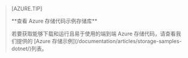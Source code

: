 > [AZURE.TIP]
> <p>**查看 Azure 存储代码示例存储库**
> <p>若要获取能够下载和运行且易于使用的端到端 Azure 存储代码，请查看我们提供的 [Azure 存储示例](/documentation/articles/storage-samples-dotnet/)列表。

<!---HONumber=Mooncake_0313_2017-->